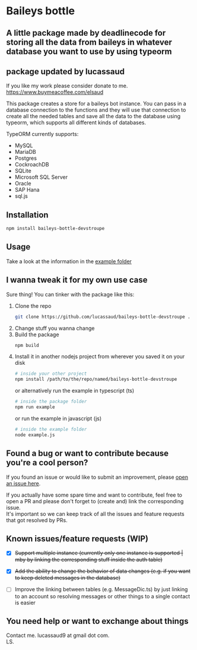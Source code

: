 # Baileys bottle

## A little package made by deadlinecode for storing all the data from baileys in whatever database you want to use by using typeorm

## package updated by lucassaud

If you like my work please consider donate to me. https://www.buymeacoffee.com/elsaud

This package creates a store for a baileys bot instance. You can pass in a database connection to the functions and they will use that connection to create all the needed tables and save all the data to the database using typeorm, which supports all different kinds of databases.

TypeORM currently supports:

- MySQL
- MariaDB
- Postgres
- CockroachDB
- SQLite
- Microsoft SQL Server
- Oracle
- SAP Hana
- sql.js

## Installation

```bash
npm install baileys-bottle-devstroupe
```

## Usage

Take a look at the information in the [example folder](https://github.com/lucassaud/baileys-bottle-devstroupe/blob/master/src/example/)

## I wanna tweak it for my own use case

Sure thing! You can tinker with the package like this:

1. Clone the repo
   ```bash
   git clone https://github.com/lucassaud/baileys-bottle-devstroupe .
   ```
2. Change stuff you wanna change
3. Build the package
   ```bash
   npm build
   ```
4. Install it in another nodejs project from wherever you saved it on your disk
   ```bash
   # inside your other project
   npm install /path/to/the/repo/named/baileys-bottle-devstroupe
   ```
   or alternatively run the example in typescript (ts)
   ```bash
   # inside the package folder
   npm run example
   ```
   or run the example in javascript (js)
   ```bash
   # inside the example folder
   node example.js
   ```

## Found a bug or want to contribute because you're a cool person?

If you found an issue or would like to submit an improvement, please [open an issue here](https://github.com/lucassaud/baileys-bottle-devstroupe/issues/new/choose).

If you actually have some spare time and want to contribute, feel free to open a PR and please don't forget to (create and) link the corresponding issue. <br/>
It's important so we can keep track of all the issues and feature requests that got resolved by PRs.

## Known issues/feature requests (WIP)

- [x] ~~Support multiple instance (currently only one instance is supported | mby by linking the corresponding stuff inside the auth table)~~

- [x] ~~Add the ability to change the behavior of data changes (e.g. if you want to keep deleted messages in the database)~~

- [ ] Improve the linking between tables (e.g. MessageDic.ts) by just linking to an account so resolving messages or other things to a single contact is easier

## You need help or want to exchange about things

Contact me. lucassaud9 at gmail dot com.<br/>
LS.<br/>
